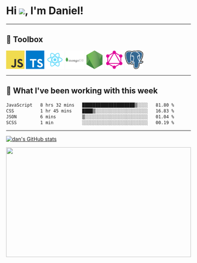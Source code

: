 # Hi <img src="https://raw.githubusercontent.com/MartinHeinz/MartinHeinz/master/wave.gif" width="30px">, I'm Daniel! 

---

## 🧰 Toolbox


<img src="https://raw.githubusercontent.com/github/explore/80688e429a7d4ef2fca1e82350fe8e3517d3494d/topics/javascript/javascript.png" alt="JavaScript Logo" width="50" height="50"/> <img src="https://raw.githubusercontent.com/github/explore/80688e429a7d4ef2fca1e82350fe8e3517d3494d/topics/typescript/typescript.png" alt="JavaScript Logo" width="50" height="50"/> <img src="https://raw.githubusercontent.com/github/explore/80688e429a7d4ef2fca1e82350fe8e3517d3494d/topics/react/react.png" alt="React Logo" width="50" height="50"/>  <img src="https://raw.githubusercontent.com/github/explore/80688e429a7d4ef2fca1e82350fe8e3517d3494d/topics/mongodb/mongodb.png" alt="MongoDB Logo" width="50" height="50"/> <img src="https://raw.githubusercontent.com/github/explore/80688e429a7d4ef2fca1e82350fe8e3517d3494d/topics/nodejs/nodejs.png" alt="Node Logo" width="50" height="50"/> <img src="https://raw.githubusercontent.com/github/explore/80688e429a7d4ef2fca1e82350fe8e3517d3494d/topics/graphql/graphql.png" alt="GraphQL Logo" width="50" height="50"/> <img src="https://raw.githubusercontent.com/github/explore/80688e429a7d4ef2fca1e82350fe8e3517d3494d/topics/postgresql/postgresql.png" alt="Postgres Logo" width="50" height="50"/>

---

## 🔧 What I've been working with this week  
<!--START_SECTION:waka-->
```text
JavaScript   8 hrs 32 mins   ████████████████████▒░░░░   81.80 % 
CSS          1 hr 45 mins    ████▒░░░░░░░░░░░░░░░░░░░░   16.83 % 
JSON         6 mins          ▒░░░░░░░░░░░░░░░░░░░░░░░░   01.04 % 
SCSS         1 min           ░░░░░░░░░░░░░░░░░░░░░░░░░   00.19 % 
```
<!--END_SECTION:waka-->

---

[![dan's GitHub stats](https://github-readme-stats.vercel.app/api?username=danfry1&count_private=true&show_icons=true&hide=stars,issues)](https://github.com/anuraghazra/github-readme-stats)


<img src="https://raw.githubusercontent.com/bornmay/bornmay/Update/svg/Bottom.svg" width="100%" height='300px'>



<!--
**danfry1/danfry1** is a ✨ _special_ ✨ repository because its `README.md` (this file) appears on your GitHub profile.

Here are some ideas to get you started:

- 🔭 I’m currently working on ...
- 🌱 I’m currently learning ...
- 👯 I’m looking to collaborate on ...
- 🤔 I’m looking for help with ...
- 💬 Ask me about ...
- 📫 How to reach me: ...
- 😄 Pronouns: ...
- ⚡ Fun fact: ...
-->
